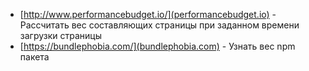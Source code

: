 - [http://www.performancebudget.io/](performancebudget.io) - Рассчитать вес составляющих страницы при заданном времени загрузки страницы
- [https://bundlephobia.com/](bundlephobia.com) - Узнать вес npm пакета
